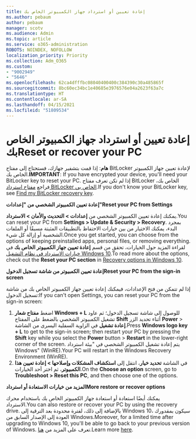 ```yaml
---
title: إعادة تعيين أو استرداد جهاز الكمبيوتر الخاص بك
ms.author: pebaum
author: pebaum
manager: scotv
ms.audience: Admin
ms.topic: article
ms.service: o365-administration
ROBOTS: NOINDEX, NOFOLLOW
localization_priority: Priority
ms.collection: Adm_O365
ms.custom:
- "9002949"
- "5646"
ms.openlocfilehash: 62ca4dfffbc08040400400c384390c30a485865f
ms.sourcegitcommit: 8bc60ec34bc1e40685e3976576e04a2623f63a7c
ms.translationtype: HT
ms.contentlocale: ar-SA
ms.lasthandoff: 04/15/2021
ms.locfileid: "51809534"
---
```

# <a name="reset-or-recover-your-pc"></a><span data-ttu-id="d8cef-102">إعادة تعيين أو استرداد جهاز الكمبيوتر الخاص بك</span><span class="sxs-lookup"><span data-stu-id="d8cef-102">Reset or recover your PC</span></span>

<span data-ttu-id="d8cef-103">**هام**: إذا قمت بتشفير جهازك، فستحتاج إلى مفتاح BitLocker لإعادة تعيين جهاز الكمبيوتر الخاص بك.</span><span class="sxs-lookup"><span data-stu-id="d8cef-103">**IMPORTANT**: If you have encrypted your device, you'll need your BitLocker key to reset your PC.</span></span> <span data-ttu-id="d8cef-104">إذا لم تكن تعرف مفتاح BitLocker الخاص بك، فراجع [مفتاح استرداد BitLocker الخاص بي](https://support.microsoft.com/help/4026181/windows-10-find-my-bitlocker-recovery-key).</span><span class="sxs-lookup"><span data-stu-id="d8cef-104">If you don't know your BitLocker key, see [Find my BitLocker recovery key](https://support.microsoft.com/help/4026181/windows-10-find-my-bitlocker-recovery-key).</span></span>

<span data-ttu-id="d8cef-105">**إعادة تعيين الكمبيوتر الشخصي من "إعدادات"**</span><span class="sxs-lookup"><span data-stu-id="d8cef-105">**Reset your PC from Settings**</span></span>

<span data-ttu-id="d8cef-106">يمكنك إعادة تعيين الكمبيوتر الشخصي من **إعدادات > التحديث والأمان > الاسترداد**.</span><span class="sxs-lookup"><span data-stu-id="d8cef-106">You can reset your PC from **Settings > Update & Security > Recovery**.</span></span> <span data-ttu-id="d8cef-107">بمجرد البدء، يمكنك الاختيار من بين خيارات الاحتفاظ بالتطبيقات المثبتة مسبقًا أو الملفات الشخصية أو إزالة كل شيء.</span><span class="sxs-lookup"><span data-stu-id="d8cef-107">Once you get started, you can choose from the options of keeping preinstalled apps, personal files, or removing everything.</span></span> <span data-ttu-id="d8cef-108">لقراءة المزيد حول الخيارات، تحقق من قسم **إعادة تعيين جهاز الكمبيوتر الخاص بك** في [خيارات الاسترداد في نظام التشغيل Windows 10](https://support.microsoft.com/help/12415/windows-10-recovery-options).</span><span class="sxs-lookup"><span data-stu-id="d8cef-108">To read more about the options, check out the **Reset your PC section** in [Recovery options in Windows 10](https://support.microsoft.com/help/12415/windows-10-recovery-options).</span></span>

<span data-ttu-id="d8cef-109">**إعادة تعيين الكمبيوتر من شاشة تسجيل الدخول**</span><span class="sxs-lookup"><span data-stu-id="d8cef-109">**Reset your PC from the sign-in screen**</span></span>

<span data-ttu-id="d8cef-110">إذا لم تتمكن من فتح الإعدادات، فيمكنك إعادة تعيين جهاز الكمبيوتر الخاص بك من شاشة تسجيل الدخول:</span><span class="sxs-lookup"><span data-stu-id="d8cef-110">If you can't open Settings, you can reset your PC from the sign-in screen:</span></span>

1. <span data-ttu-id="d8cef-111">اضغط **مفتاح شعار Windows + L** للوصول إلى شاشة تسجيل الدخول؛ ثم عاود تشغيل الكمبيوتر الشخصي بالضغط على المفتاح **Shift** أثناء تحديد الزر **Power** > **إعادة تشغيل** في الزاوية السفلية اليسرى من الشاشة.</span><span class="sxs-lookup"><span data-stu-id="d8cef-111">Press **Windows logo key + L** to get to the sign-in screen; then restart your PC by pressing the **Shift** key while you select the **Power** button > **Restart** in the lower-right corner of the screen.</span></span> <span data-ttu-id="d8cef-112">يتم إعادة تشغيل الكمبيوتر الشخصي في "بيئة استرداد Windows" (WinRE).</span><span class="sxs-lookup"><span data-stu-id="d8cef-112">Your PC will restart in the Windows Recovery Environment (WinRE).</span></span>
2. <span data-ttu-id="d8cef-113">في الشاشة **تحديد خيار**، انتقل إلى **استكشاف المشكلات وإصلاحها > إعادة تعيين هذا الكمبيوتر**، ثم اختر أحد الخيارات.</span><span class="sxs-lookup"><span data-stu-id="d8cef-113">On the **Choose an option** screen, go to **Troubleshoot > Reset this PC**, and then choose one of the options.</span></span>

<span data-ttu-id="d8cef-114">**المزيد من خيارات الاستعادة أو استرداد**</span><span class="sxs-lookup"><span data-stu-id="d8cef-114">**More restore or recover options**</span></span>

<span data-ttu-id="d8cef-115">يمكنك أيضًا استعادة أو استعادة جهاز الكمبيوتر الخاص بك باستخدام محرك الاسترداد.</span><span class="sxs-lookup"><span data-stu-id="d8cef-115">You can also restore or recover your PC by using the recovery drive.</span></span> <span data-ttu-id="d8cef-116">بالإضافة إلى ذلك، لفترة محدودة بعد الترقية إلى Windows 10، سيكون بمقدورك العودة إلى الإصدار السابق من Windows.</span><span class="sxs-lookup"><span data-stu-id="d8cef-116">Moreover, for a limited time after upgrading to Windows 10, you'll be able to go back to your previous version of Windows.</span></span> <span data-ttu-id="d8cef-117">تعرف على المزيد من [هنا](https://support.microsoft.com/help/12415/windows-10-recovery-options).</span><span class="sxs-lookup"><span data-stu-id="d8cef-117">Learn more [here](https://support.microsoft.com/help/12415/windows-10-recovery-options).</span></span>
